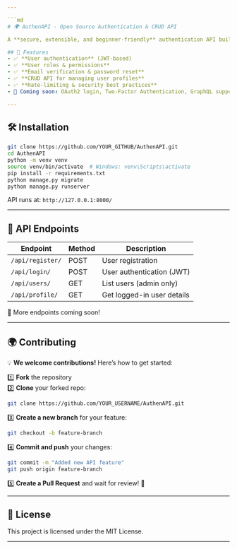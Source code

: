 ```yaml
---

```md
# 🌍 AuthenAPI - Open Source Authentication & CRUD API  

A **secure, extensible, and beginner-friendly** authentication API built with Django & DRF. Supports JWT authentication, role-based access, and upcoming CRUD APIs.  

## 🚀 Features
- ✅ **User authentication** (JWT-based)
- ✅ **User roles & permissions**
- ✅ **Email verification & password reset**
- ✅ **CRUD API for managing user profiles**
- ✅ **Rate-limiting & security best practices**
- 🚧 Coming soon: OAuth2 login, Two-Factor Authentication, GraphQL support  

---
```


## 🛠️ Installation  

```bash
git clone https://github.com/YOUR_GITHUB/AuthenAPI.git
cd AuthenAPI
python -m venv venv
source venv/bin/activate  # Windows: venv\Scripts\activate
pip install -r requirements.txt
python manage.py migrate
python manage.py runserver
```

API runs at: `http://127.0.0.1:8000/`

---

## 📖 API Endpoints  

| Endpoint         | Method | Description |
|-----------------|--------|-------------|
| `/api/register/` | POST   | User registration |
| `/api/login/`   | POST   | User authentication (JWT) |
| `/api/users/`   | GET    | List users (admin only) |
| `/api/profile/` | GET    | Get logged-in user details |

🔹 More endpoints coming soon!  

---

## 🌍 Contributing  

💡 **We welcome contributions!** Here’s how to get started:  

1️⃣ **Fork** the repository  
2️⃣ **Clone** your forked repo:  
```bash
git clone https://github.com/YOUR_USERNAME/AuthenAPI.git
```
3️⃣ **Create a new branch** for your feature:  
```bash
git checkout -b feature-branch
```
4️⃣ **Commit and push** your changes:  
```bash
git commit -m "Added new API feature"
git push origin feature-branch
```
5️⃣ **Create a Pull Request** and wait for review! 🚀  

---

## 📜 License  
This project is licensed under the MIT License.  

---
```
